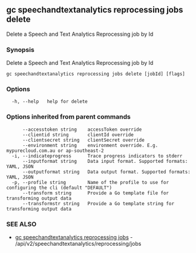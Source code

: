 ## gc speechandtextanalytics reprocessing jobs delete

Delete a Speech and Text Analytics Reprocessing job by Id

### Synopsis

Delete a Speech and Text Analytics Reprocessing job by Id

```
gc speechandtextanalytics reprocessing jobs delete [jobId] [flags]
```

### Options

```
  -h, --help   help for delete
```

### Options inherited from parent commands

```
      --accesstoken string    accessToken override
      --clientid string       clientId override
      --clientsecret string   clientSecret override
      --environment string    environment override. E.g. mypurecloud.com.au or ap-southeast-2
  -i, --indicateprogress      Trace progress indicators to stderr
      --inputformat string    Data input format. Supported formats: YAML, JSON
      --outputformat string   Data output format. Supported formats: YAML, JSON
  -p, --profile string        Name of the profile to use for configuring the cli (default "DEFAULT")
      --transform string      Provide a Go template file for transforming output data
      --transformstr string   Provide a Go template string for transforming output data
```

### SEE ALSO

* [gc speechandtextanalytics reprocessing jobs](gc_speechandtextanalytics_reprocessing_jobs.html)	 - /api/v2/speechandtextanalytics/reprocessing/jobs


